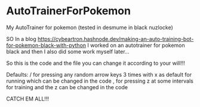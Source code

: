 # AutoTrainerForPokemon
My AutoTrainer for pokemon (tested in desmume in black nuzlocke)


SO In a blog https://cybeartron.hashnode.dev/making-an-auto-training-bot-for-pokemon-black-with-python I worked on an autotrainer for pokemon black and then I also did some work myself later...

So this is the code and the file you can change it according to your will!!!

Defaults:
/ for pressing any random arrow keys 3 times with x as default for running which can be changed in the code
, for pressing z at some intervals for training and the z can be changed in the code 

CATCH EM ALL!!!
